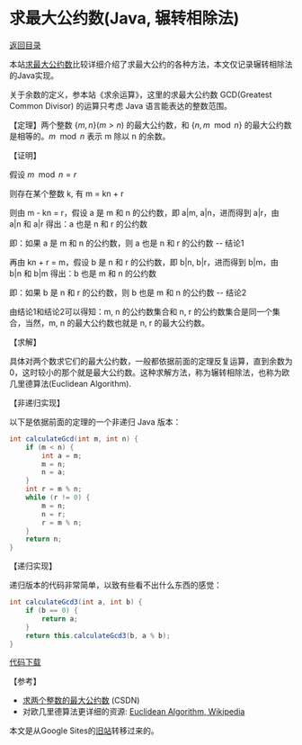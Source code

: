 <script>
MathJax = {
  tex: {
    inlineMath: [['$', '$'], ['\\(', '\\)']]
  }
};
</script>
<script id="MathJax-script" async
  src="https://cdn.jsdelivr.net/npm/mathjax@3/es5/tex-chtml.js">
</script>

# 求最大公约数(Java, 辗转相除法)

[返回目录](../index.md)

本站[求最大公约数](gcd.md)比较详细介绍了求最大公约的各种方法，本文仅记录辗转相除法的Java实现。

关于余数的定义，参本站《求余运算》，这里的求最大公约数 GCD(Greatest Common Divisor) 的运算只考虑 Java 语言能表达的整数范围。

【定理】两个整数 $\{m, n\} (m \gt n)$ 的最大公约数，和 $\{n, m \mod n\}$ 的最大公约数是相等的。${m \mod n}$ 表示 m 除以 n 的余数。

【证明】

假设 ${m \mod n = r}$

则存在某个整数 k, 有 m = kn + r

则由 m - kn = r，假设 a 是 m 和 n 的公约数，即 a|m, a|n，进而得到 a|r，由 a|n 和 a|r 得出：a 也是 n 和 r 的公约数

即：如果 a 是 m 和 n 的公约数，则 a 也是 n 和 r 的公约数 -- 结论1

再由 kn + r = m，假设 b 是 n 和 r 的公约数，即 b|n, b|r，进而得到 b|m，由 b|n 和 b|m 得出：b 也是 m 和 n 的公约数

即：如果 b 是 n 和 r 的公约数，则 b 也是 m 和 n 的公约数 -- 结论2

由结论1和结论2可以得知：m, n 的公约数集合和 n, r 的公约数集合是同一个集合，当然，m, n 的最大公约数也就是 n, r 的最大公约数。

【求解】

具体对两个数求它们的最大公约数，一般都依据前面的定理反复运算，直到余数为0，这时较小的那个就是最大公约数。这种求解方法，称为辗转相除法，也称为欧几里德算法(Euclidean Algorithm).

【非递归实现】

以下是依据前面的定理的一个非递归 Java 版本：

```java
int calculateGcd(int m, int n) {
    if (m < n) {
        int a = m;
        m = n;
        n = a;
    }
    int r = m % n;
    while (r != 0) {
        m = n;
        n = r;
        r = m % n;
    }
    return n;
}
```

【递归实现】

递归版本的代码非常简单，以致有些看不出什么东西的感觉：

```java
int calculateGcd3(int a, int b) {
    if (b == 0) {
        return a;
    }
    return this.calculateGcd3(b, a % b);
}
```

[代码下载](EuclidGcd.java)

【参考】

* [求两个整数的最大公约数](http://blog.csdn.net/caoi/article/details/1231871) (CSDN)
* 对欧几里德算法更详细的资源: [Euclidean Algorithm, Wikipedia](http://en.wikipedia.org/wiki/Euclidean_algorithm)

本文是从Google Sites的[旧站](https://sites.google.com/site/iridiumsite/it/algorithms/gcd)转移过来的。
